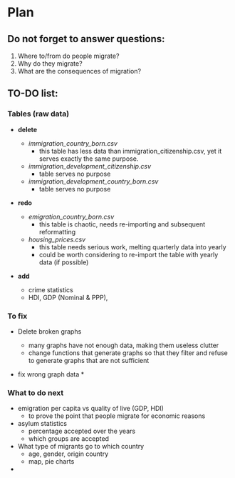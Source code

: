 # Plan

## Do not forget to answer questions:
1. Where to/from do people migrate?
2. Why do they migrate?
3. What are the consequences of migration?

## TO-DO list:

 
### Tables (raw data)
- **delete** 
    * _immigration_country_born.csv_ 
        + this table has less data than immigration_citizenship.csv, yet it serves exactly the same purpose. 
    * _immigration_development_citizenship.csv_
        + table serves no purpose
    * _immigration_development_country_born.csv_
        + table serves no purpose
        
- **redo**
    * _emigration_country_born.csv_ 
        + this table is chaotic, needs re-importing and subsequent reformatting
    * _housing_prices.csv_
        + this table needs serious work, melting quarterly data into yearly
        + could be worth considering to re-import the table with yearly data (if possible)
- **add**
    * crime statistics
    * HDI, GDP (Nominal & PPP), 
    
### To fix
- Delete broken graphs
    * many graphs have not enough data, making them useless clutter
    * change functions that generate graphs so that they filter and refuse to generate graphs that are not sufficient
   
- fix wrong graph data
    * 
        
### What to do next
- emigration per capita vs quality of live (GDP, HDI)
    * to prove the point that people migrate for economic reasons
- asylum statistics
    * percentage accepted over the years
    * which groups are accepted
- What type of migrants go to which country
    * age, gender, origin country
    * map, pie charts
- 